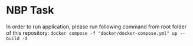 # NBP Task
In order to run application, please run following command from root folder of this repository: `docker compose -f "docker/docker-compose.yml" up --build -d`